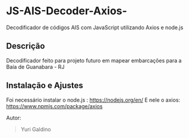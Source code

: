 # JS-AIS-Decoder-Axios-
Decodificador de códigos AIS com JavaScript utilizando Axios e node.js

## Descrição
Decodificador feito para projeto futuro em mapear embarcações para a Baía de Guanabara - RJ

## Instalação e Ajustes
Foi necessário instalar o node.js : https://nodejs.org/en/
E nele o axios: https://www.npmjs.com/package/axios

Autor:
> Yuri Galdino

